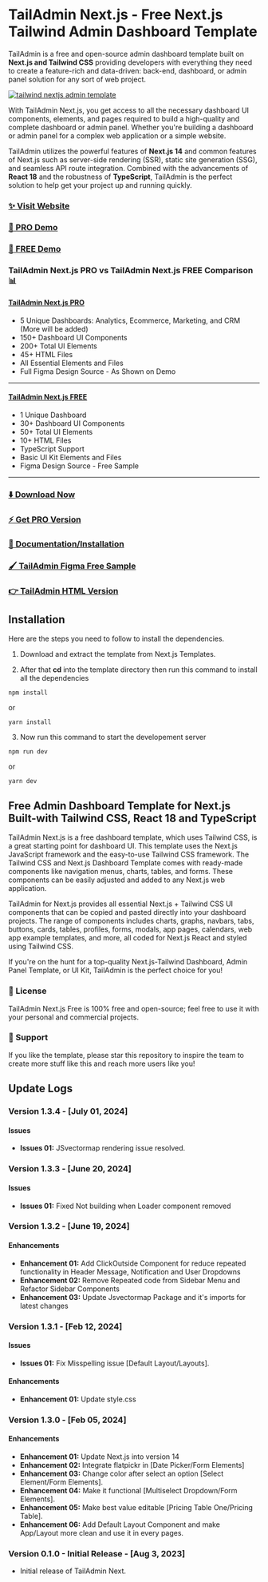 # TailAdmin Next.js - Free Next.js Tailwind Admin Dashboard Template

TailAdmin is a free and open-source admin dashboard template built on **Next.js and Tailwind CSS** providing developers with everything they need to create a feature-rich and data-driven: back-end, dashboard, or admin panel solution for any sort of web project.

[![tailwind nextjs admin template](https://github.com/TailAdmin/free-nextjs-admin-dashboard/blob/main/tailadmin-nextjs.jpg)](https://nextjs-demo.tailadmin.com/)

With TailAdmin Next.js, you get access to all the necessary dashboard UI components, elements, and pages required to build a high-quality and complete dashboard or admin panel. Whether you're building a dashboard or admin panel for a complex web application or a simple website.

TailAdmin utilizes the powerful features of **Next.js 14** and common features of Next.js such as server-side rendering (SSR), static site generation (SSG), and seamless API route integration. Combined with the advancements of **React 18** and the robustness of **TypeScript**, TailAdmin is the perfect solution to help get your project up and running quickly.

### [✨ Visit Website](https://tailadmin.com/)

### [🚀 PRO Demo](https://nextjs-demo.tailadmin.com/)

### [🚀 FREE Demo](https://nextjs-free-demo.tailadmin.com/)

### TailAdmin Next.js PRO vs TailAdmin Next.js FREE Comparison 📊

#### [TailAdmin Next.js PRO](https://nextjs-demo.tailadmin.com/)

-   5 Unique Dashboards: Analytics, Ecommerce, Marketing, and CRM (More will be added)
-   150+ Dashboard UI Components
-   200+ Total UI Elements
-   45+ HTML Files
-   All Essential Elements and Files
-   Full Figma Design Source - As Shown on Demo

---

#### [TailAdmin Next.js FREE](https://free-nextjs-demo.tailadmin.com/)

-   1 Unique Dashboard
-   30+ Dashboard UI Components
-   50+ Total UI Elements
-   10+ HTML Files
-   TypeScript Support
-   Basic UI Kit Elements and Files
-   Figma Design Source - Free Sample

---

### [⬇️ Download Now](https://tailadmin.com/download)

### [⚡ Get PRO Version](https://tailadmin.com/pricing)

### [📄 Documentation/Installation](https://tailadmin.com/docs)

### [🖌️ TailAdmin Figma Free Sample](https://www.figma.com/community/file/1214477970819985778)

### [👉 TailAdmin HTML Version](https://github.com/TailAdmin/tailadmin-free-tailwind-dashboard-template)

## Installation

Here are the steps you need to follow to install the dependencies.

1. Download and extract the template from Next.js Templates.

2. After that **cd** into the template directory then run this command to install all the dependencies

```
npm install
```

or

```
yarn install
```

3. Now run this command to start the developement server

```
npm run dev
```

or

```
yarn dev
```

## Free Admin Dashboard Template for Next.js Built-with Tailwind CSS, React 18 and TypeScript

TailAdmin Next.js is a free dashboard template, which uses Tailwind CSS, is a great starting point for dashboard UI. This template uses the Next.js JavaScript framework and the easy-to-use Tailwind CSS framework. The Tailwind CSS and Next.js Dashboard Template comes with ready-made components like navigation menus, charts, tables, and forms. These components can be easily adjusted and added to any Next.js web application.

TailAdmin for Next.js provides all essential Next.js + Tailwind CSS UI components that can be copied and pasted directly into your dashboard projects. The range of components includes charts, graphs, navbars, tabs, buttons, cards, tables, profiles, forms, modals, app pages, calendars, web app example templates, and more, all coded for Next.js React and styled using Tailwind CSS.

If you're on the hunt for a top-quality Next.js-Tailwind Dashboard, Admin Panel Template, or UI Kit, TailAdmin is the perfect choice for you!

### 📄 License

TailAdmin Next.js Free is 100% free and open-source; feel free to use it with your personal and commercial projects.

### 💜 Support

If you like the template, please star this repository to inspire the team to create more stuff like this and reach more users like you!

## Update Logs

### Version 1.3.4 - [July 01, 2024]

#### Issues

-   **Issues 01:** JSvectormap rendering issue resolved.

### Version 1.3.3 - [June 20, 2024]

#### Issues

-   **Issues 01:** Fixed Not building when Loader component removed

### Version 1.3.2 - [June 19, 2024]

#### Enhancements

-   **Enhancement 01:** Add ClickOutside Component for reduce repeated functionality in Header Message, Notification and User Dropdowns
-   **Enhancement 02:** Remove Repeated code from Sidebar Menu and Refactor Sidebar Components
-   **Enhancement 03:** Update Jsvectormap Package and it's imports for latest changes

### Version 1.3.1 - [Feb 12, 2024]

#### Issues

-   **Issues 01:** Fix Misspelling issue [Default Layout/Layouts].

#### Enhancements

-   **Enhancement 01:** Update style.css

### Version 1.3.0 - [Feb 05, 2024]

#### Enhancements

-   **Enhancement 01:** Update Next.js into version 14
-   **Enhancement 02:** Integrate flatpickr in [Date Picker/Form Elements]
-   **Enhancement 03:** Change color after select an option [Select Element/Form Elements].
-   **Enhancement 04:** Make it functional [Multiselect Dropdown/Form Elements].
-   **Enhancement 05:** Make best value editable [Pricing Table One/Pricing Table].
-   **Enhancement 06:** Add Default Layout Component and make App/Layout more clean and use it in every pages.

### Version 0.1.0 - Initial Release - [Aug 3, 2023]

-   Initial release of TailAdmin Next.
